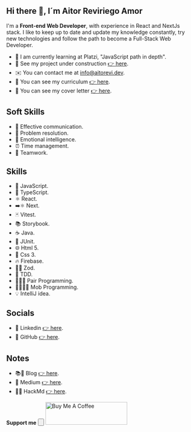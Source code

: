 ## Hi there 👋, I´m Aitor Reviriego Amor

I'm a **Front-end Web Developer**, with experience in React and NextJs stack. I like to keep up to date and update my knowledge constantly, try new technologies and follow the path to become a Full-Stack Web Developer.

- 🌱 I am currently learning at Platzi, "JavaScript path in depth".
- 🚧 See my project under construction [👉 here](https://you-pod-2-0.vercel.app/).
- ✉️ You can contact me at info@aitorevi.dev.
- 📄 You can see my curriculum [👉 here](/docs/CV_Aitor_Reviriego_Amor.pdf).
- 📝 You can see my cover letter [👉 here](/docs/Carta_de_presentacion_Aitor_Reviriego_Amor.pdf).

## Soft Skills

- 💬 Effective communication.
- 🧩 Problem resolution.
- 🧠 Emotional intelligence.
- ⏰ Time management.
- 🤝 Teamwork.

## Skills

- 📜 JavaScript.
- 🔵 TypeScript.
- ⚛️ React.
- ➡️⚛️ Next.
- 🃏 Vitest.
- 📚 Storybook.
- ☕ Java.
- 🔬 JUnit.
- 🌐 Html 5.
- 🎨 Css 3.
- 🔥 Firebase.
- 🧙‍♂️ Zod.
- 🧪 TDD.
- 👨‍👩‍👦 Pair Programming.
- 👨‍👩‍👦‍👦 Mob Programming.
- 💡 IntelliJ idea.

## Socials

- 🔗 Linkedin [👉 here](https://es.linkedin.com/in/aitor-reviriego-amor).
- 🐙 GitHub [👉 here](https://github.com/aitorevi).

## Notes

- 📚📝 Blog [👉 here](https://linktr.ee/aitorevi.dev_lean_mind_blog).
- 📰 Medium [👉 here](https://medium.com/@aitorevi).
- 📝✨ HackMd [👉 here](https://hackmd.io/@CkTa-WbeTiCXupfh7N0zjg).

**Support me**
<button>

</button>
<a href="https://www.buymeacoffee.com/aitorevi" target="_blank"><img src="https://cdn.buymeacoffee.com/buttons/v2/default-yellow.png" alt="Buy Me A Coffee" style="height: 60px !important;width: 217px !important;" ></a>